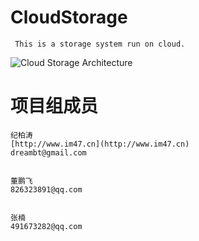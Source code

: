 CloudStorage
=======================================

     This is a storage system run on cloud.

	 
![Cloud Storage Architecture](https://raw.github.com/dreambt/CloudStorage/master/doc/architecture.png)
	 

# 项目组成员


	纪柏涛
	[http://www.im47.cn](http://www.im47.cn)
	dreambt@gmail.com


	董鹏飞
	826323891@qq.com


	张楠
	491673282@qq.com